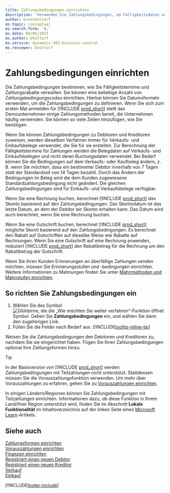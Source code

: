 ```yaml
---
title: Zahlungsbedingungen einrichten
description: 'Verwenden Sie Zahlungsbedingungen, um Fälligkeitsdaten und Skonti zu verwalten.'
author: brentholtorf
ms.topic: conceptual
ms.search.form: '4,'
ms.date: 09/05/2023
ms.author: bholtorf
ms.service: dynamics-365-business-central
ms.reviewer: bholtorf
---
```

# <a name="set-up-payment-terms"></a>Zahlungsbedingungen einrichten

Die Zahlungsbedingungen bestimmen, wie Sie Fälligkeitstermine und Zahlungsrabatte verwalten. Sie können eine beliebige Anzahl von Zahlungsbedingungscodes einrichten. Hierbei können Sie Datumsformeln verwenden, um die Zahlungsbedingungen zu definieren. Wenn Sie sich zum ersten Mal anmelden für [!INCLUDE [prod_short](includes/prod_short.md)] stellt das Demounternehmen einige Zahlungsmethoden bereit, die Unternehmen häufig verwenden. Sie können so viele Zeilen hinzufügen, wie Sie benötigen.  

Wenn Sie können Zahlungsbedingungen zu Debitoren und Kreditoren zuweisen, werden dieselben Verfahren immer für Verkaufs- und Einkaufsbelege verwendet, die Sie für sie erstellen. Zur Berechnung der Fälligkeitstermine für Zahlungen werden die Belegdaten auf Verkaufs- und Einkaufsbelegen und nicht deren Buchungsdaten verwendet. Bei Bedarf können Sie die Bedingungen auf dem Verkaufs- oder Kaufbeleg ändern, z. B. wenn Sie möchten, dass ein bestimmter Debitor innerhalb von 7 Tagen statt der Standardzeit von 14 Tagen bezahlt. Durch das Ändern der Bedingungen im Beleg wird die dem Kunden zugewiesene Standardzahlungsbedingung nicht geändert. Die gleichen Zahlungsbedingungen sind für Einkaufs- und Verkaufsbelege verfügbar.

Wenn Sie eine Rechnung buchen, berechnet [!INCLUDE [prod_short](includes/prod_short.md)] das Skonto basierend auf den Zahlungsbedingungen. Das Skontodatum ist das letzte Datum, an dem der Debitor ein Skonto erhalten kann. Das Datum wird auch berechnet, wenn Sie eine Rechnung buchen.  

Wenn Sie eine Gutschrift buchen, berechnet [!INCLUDE [prod_short](includes/prod_short.md)] mögliche Skonti basierend auf den Zahlungsbedingungen. Es berechnet den Rabatt auf Gutschriften auf dieselbe Weise wie Rabatte auf Rechnungen. Wenn Sie eine Gutschrift auf eine Rechnung anwenden, reduziert [!INCLUDE [prod_short](includes/prod_short.md)] den Rabattbetrag für die Rechnung um den Rabattbetrag der Gutschrift.  

Wenn Sie Ihren Kunden Erinnerungen an überfällige Zahlungen senden möchten, müssen Sie Erinnerungsstufen und -bedingungen einrichten. Weitere Informationen zu Mahnungen finden Sie unter [Mahnmethoden und Mahnstufen einrichten](finance-setup-reminders.md).  

## <a name="to-set-up-payment-terms"></a>So richten Sie Zahlungsbedingungen ein

1. Wählen Sie das Symbol ![Glühbirne, die die „Wie möchten Sie weiter verfahren“-Funktion öffnet](media/ui-search/search_small.png "Was möchten Sie tun") Symbol. Geben Sie **Zahlungsbedingungen** ein, und wählen Sie dann den zugehörigen Link.  
2. Füllen Sie die Felder nach Bedarf aus. [!INCLUDE[tooltip-inline-tip](includes/tooltip-inline-tip_md.md)]  

Weisen Sie die Zahlungsbedingungen den Debitoren und Kreditoren zu, nachdem Sie sie eingerichtet haben. Fügen Sie Ihren Zahlungsbedingungen optional Ihre Zahlungsformen hinzu.  

> [!TIP]
> In der Basisversion von [!INCLUDE [prod_short](includes/prod_short.md)] werden Zahlungsbedingungen mit Teilzahlungen nicht unterstützt. Stattdessen müssen Sie die Vorauszahlungsfunktion verwenden. Um mehr über Vorauszahlungen zu erfahren, gehen Sie zu [Vorauszahlungen einrichten](finance-set-up-prepayments.md).
>
> In einigen Ländern/Regionen *können* Sie Zahlungsbedingungen mit Teilzahlungen einrichten. Informationen dazu, ob diese Funktion in Ihrem Land/Ihrer Region unterstützt wird, finden Sie im Abschnitt **Lokale Funktionalität** im Inhaltsverzeichnis auf der linken Seite eines [Microsoft Learn](about-localization.md)-Artikels.

## <a name="see-also"></a>Siehe auch

[Zahlungsformen einrichten](finance-payment-methods.md)  
[Vorauszahlungen einrichten](finance-set-up-prepayments.md)  
[Finanzen einrichten](finance-setup-finance.md)  
[Registriert einen neuen Debitor](sales-how-register-new-customers.md)  
[Registriert einen neuen Kreditor](purchasing-how-register-new-vendors.md)  
[Verkauf](sales-manage-sales.md)  
[Einkauf](purchasing-manage-purchasing.md)  


[!INCLUDE[footer-include](includes/footer-banner.md)]
